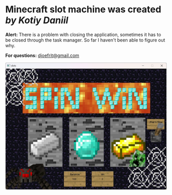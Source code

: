# Minecraft slot machine was created _by Kotiy Daniil_

**Alert:**
There is a problem with closing the application, sometimes it has to be closed through the task manager. So far I haven't been able to figure out why.

**For questions:**
djoefrit@gmail.com

![Game preview!](res/previewReadMe.jpg)
